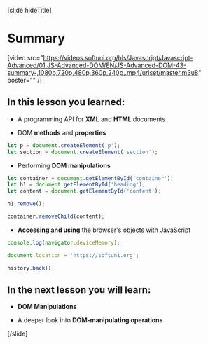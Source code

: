 [slide hideTitle]

# Summary

[video src="https://videos.softuni.org/hls/Javascript/Javascript-Advanced/01.JS-Advanced-DOM/EN/JS-Advanced-DOM-43-summary-,1080p,720p,480p,360p,240p,.mp4/urlset/master.m3u8" poster="" /]

## In this lesson you learned:

- A programming API for **XML** and **HTML** documents

- DOM **methods** and **properties**

```js
let p = document.createElement('p');
let section = document.createElement('section');
```

- Performing **DOM manipulations**

```js
let container = document.getElementById('container');
let h1 = document.getElementById('heading');
let content = document.getElementById('content');

h1.remove();

container.removeChild(content);
```

- **Accessing and using** the browser's objects with JavaScript

```js
console.log(navigator.deviceMemory);

document.location = 'https://softuni.org';

history.back();
```

## In the next lesson you will learn:

- **DOM Manipulations**

- A deeper look into **DOM-manipulating operations**

[/slide]
